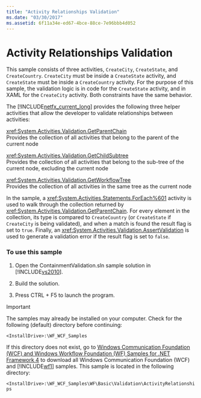 ```yaml
---
title: "Activity Relationships Validation"
ms.date: "03/30/2017"
ms.assetid: 6f11a34e-ed67-4bce-88ce-7e96bbb4d052
---
```

# Activity Relationships Validation
This sample consists of three activities, `CreateCity`, `CreateState`, and `CreateCountry`. `CreateCity` must be inside a `CreateState` activity, and `CreateState` must be inside a `CreateCountry` activity. For the purpose of this sample, the validation logic is in code for the `CreateState` activity, and in XAML for the `CreateCity` activity. Both constraints have the same behavior.  
  
 The [!INCLUDE[netfx_current_long](../../../../includes/netfx-current-long-md.md)] provides the following three helper activities that allow the developer to validate relationships between activities:  
  
 <xref:System.Activities.Validation.GetParentChain>  
 Provides the collection of all activities that belong to the parent of the current node  
  
 <xref:System.Activities.Validation.GetChildSubtree>  
 Provides the collection of all activities that belong to the sub-tree of the current node, excluding the current node  
  
 <xref:System.Activities.Validation.GetWorkflowTree>  
 Provides the collection of all activities in the same tree as the current node  
  
 In the sample, a <xref:System.Activities.Statements.ForEach%601> activity is used to walk through the collection returned by <xref:System.Activities.Validation.GetParentChain>. For every element in the collection, its type is compared to `CreateCountry` (or `CreateState` if `CreateCity` is being validated), and when a match is found the result flag is set to `true`. Finally, an <xref:System.Activities.Validation.AssertValidation> is used to generate a validation error if the result flag is set to `false`.  
  
### To use this sample  
  
1. Open the ContainmentValidation.sln sample solution in [!INCLUDE[vs2010](../../../../includes/vs2010-md.md)].  
  
2. Build the solution.  
  
3. Press CTRL + F5 to launch the program.  
  
> [!IMPORTANT]
>  The samples may already be installed on your computer. Check for the following (default) directory before continuing:  
> 
>  `<InstallDrive>:\WF_WCF_Samples`  
> 
>  If this directory does not exist, go to [Windows Communication Foundation (WCF) and Windows Workflow Foundation (WF) Samples for .NET Framework 4](http://go.microsoft.com/fwlink/?LinkId=150780) to download all Windows Communication Foundation (WCF) and [!INCLUDE[wf1](../../../../includes/wf1-md.md)] samples. This sample is located in the following directory:  
> 
>  `<InstallDrive>:\WF_WCF_Samples\WF\Basic\Validation\ActivityRelationships`
